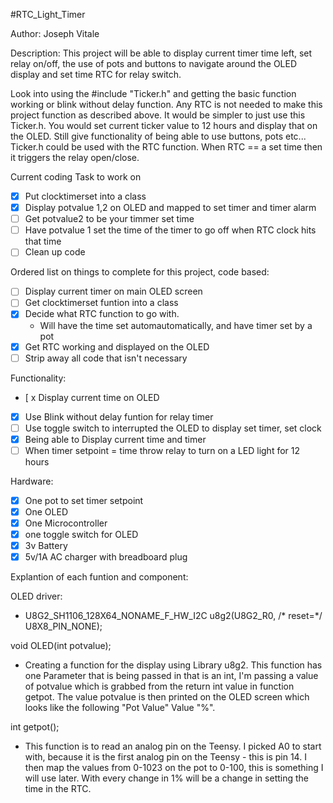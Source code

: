 #RTC_Light_Timer

Author: Joseph Vitale

Description: This project will be able to display current timer time left, set relay on/off, the use of pots and buttons to navigate around the OLED display and set time RTC for relay switch.

Look into using the #include "Ticker.h" and getting the basic function working or blink without delay function. Any RTC is not needed to make this project function as described above. It would be simpler to just use this Ticker.h. You would set current ticker value to 12 hours and display that on the OLED. Still give functionality of being able to use buttons, pots etc... Ticker.h could be used with the RTC function. When RTC == a set time then it triggers the relay open/close.


Current coding Task to work on
- [x] Put clocktimerset into a class
- [x] Display potvalue 1,2 on OLED and mapped to set timer and timer alarm
- [ ] Get potvalue2 to be your timmer set time
- [ ] Have potvalue 1 set the time of the timer to go off when RTC clock hits that time
- [ ] Clean up code

Ordered list on things to complete for this project, code based:
- [ ] Display current timer on main OLED screen
- [ ] Get clocktimerset funtion into a class 
- [x] Decide what RTC function to go with. 
    - Will have the time set automautomatically, and have timer set by a pot
- [x] Get RTC working and displayed on the OLED
- [ ] Strip away all code that isn't necessary 

Functionality:
- [ x Display current time on OLED
- [x] Use Blink without delay funtion for relay timer
- [ ] Use toggle switch to interrupted the OLED to display set timer, set clock 
- [x] Being able to Display current time and timer
- [ ] When timer setpoint = time throw relay to turn on a LED light for 12 hours

Hardware:
- [x] One pot to set timer setpoint
- [x] One OLED
- [x] One Microcontroller
- [x] one toggle switch for OLED
- [x] 3v Battery
- [x] 5v/1A AC charger with breadboard plug

Explantion of each funtion and component:

OLED driver:
- U8G2_SH1106_128X64_NONAME_F_HW_I2C u8g2(U8G2_R0, /* reset=*/ U8X8_PIN_NONE);


void OLED(int potvalue); 
- Creating a function for the display using Library u8g2. This function has one Parameter that is being passed in that is an int, I'm passing a value of potvalue which is grabbed from the return int value in function getpot. The value potvalue is then printed on the OLED screen which looks like the following "Pot Value" Value "%".

int getpot(); 

- This function is to read an analog pin on the Teensy. I picked A0 to start with, because it is the first analog pin on the Teensy - this is pin 14. I then map the values from 0-1023 on the pot to 0-100, this is something I will use later. With every change in 1% will be a change in setting the time in the RTC. 


